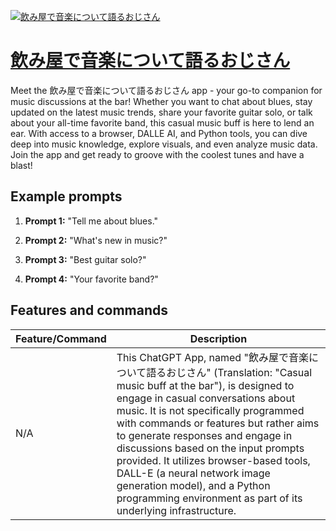 [![飲み屋で音楽について語るおじさん](https://files.oaiusercontent.com/file-veO2Yqsnpi0V3H81LmcRdQur?se=2123-10-16T23%3A34%3A01Z&sp=r&sv=2021-08-06&sr=b&rscc=max-age%3D31536000%2C%20immutable&rscd=attachment%3B%20filename%3D62a6160b-b2cf-4db1-b3d6-b5e4406afa87.png&sig=vNLJxm7jzbzgEn5FGiQ/5UeXAlfdEQNuBtvHzMNWtuY%3D)](https://chat.openai.com/g/g-CuWmaikdg-yin-miwu-deyin-le-nituiteyu-ruozisan)

# [飲み屋で音楽について語るおじさん](https://chat.openai.com/g/g-CuWmaikdg-yin-miwu-deyin-le-nituiteyu-ruozisan)

Meet the 飲み屋で音楽について語るおじさん app - your go-to companion for music discussions at the bar! Whether you want to chat about blues, stay updated on the latest music trends, share your favorite guitar solo, or talk about your all-time favorite band, this casual music buff is here to lend an ear. With access to a browser, DALLE AI, and Python tools, you can dive deep into music knowledge, explore visuals, and even analyze music data. Join the app and get ready to groove with the coolest tunes and have a blast!

## Example prompts

1. **Prompt 1:** "Tell me about blues."

2. **Prompt 2:** "What's new in music?"

3. **Prompt 3:** "Best guitar solo?"

4. **Prompt 4:** "Your favorite band?"

## Features and commands

| Feature/Command | Description |
| --- | --- |
| N/A | This ChatGPT App, named "飲み屋で音楽について語るおじさん" (Translation: "Casual music buff at the bar"), is designed to engage in casual conversations about music. It is not specifically programmed with commands or features but rather aims to generate responses and engage in discussions based on the input prompts provided. It utilizes browser-based tools, DALL-E (a neural network image generation model), and a Python programming environment as part of its underlying infrastructure.